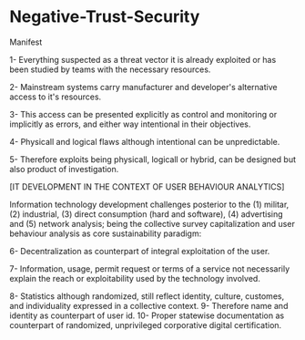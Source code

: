 # Negative-Trust-Security

Manifest

1- Everything suspected as a threat vector it is already exploited or has been studied by teams with the necessary resources.

2- Mainstream systems carry manufacturer and developer's alternative access to it's resources.

3- This access can be presented explicitly as control and monitoring or implicitly as errors, and either way intentional in their objectives. 

4- Physicall and logical flaws although intentional can be unpredictable.

5- Therefore exploits being physicall, logicall or hybrid, can be designed but also product of investigation.

[IT DEVELOPMENT IN THE CONTEXT OF USER BEHAVIOUR ANALYTICS]

Information technology development challenges posterior to the (1) militar, (2) industrial, (3) direct consumption (hard and software), (4) advertising and (5) network analysis; being the collective survey capitalization and user behaviour analysis as core sustainability paradigm:



6- Decentralization as counterpart of integral exploitation of the user.

7- Information, usage, permit request or terms of a service not necessarily explain the reach or exploitability used by the technology involved.

8- Statistics although randomized, still reflect identity, culture, customes, and individuality expressed in a collective context.
9- Therefore name and identity as counterpart of user id.
10- Proper statewise documentation as counterpart of randomized, unprivileged corporative digital certification.
